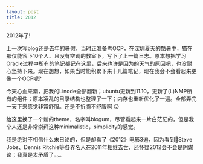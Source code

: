 ```yaml
---
layout: post
title: 2012
---
```


2012年了!

上一次写blog还是去年的暑假，当时正准备考OCP，在深圳夏天的酷暑中，猫在那仅能容下10个人、且没有空调的教室下，写下了上一篇日志。原本想把学习Oracle过程中所有的笔记都记在这里，后来也许是因为的天气的原因吧，也没耐心坚持下来。现在想想，如果当时能积累下来十几篇笔记，现在我会不会看起来更像一个OCP呢?

今天心血来潮，把我的Linode全部翻新；ubuntu更新到11.10，更新了(L)NMP所有的组件；原本凌乱的目录结构也整理了一下；内存也重新优化了一遍。全部弄完一天下来感觉非常舒服。还是不折腾不舒服啊 😛

给这里换了一个新的theme，名字叫blogum，尽管看起来一片白茫茫的，但是我个人还是非常崇拜这种minimalistic，simplicity的感觉。

我是绝对不相信什么末日论的，但是却看了《2012》电影3遍，因为看到Steve Jobs、Dennis Ritchie等各界名人在2011年相继去世，还怀疑2012会不会是阴谋论；我真是太矛盾了。。。